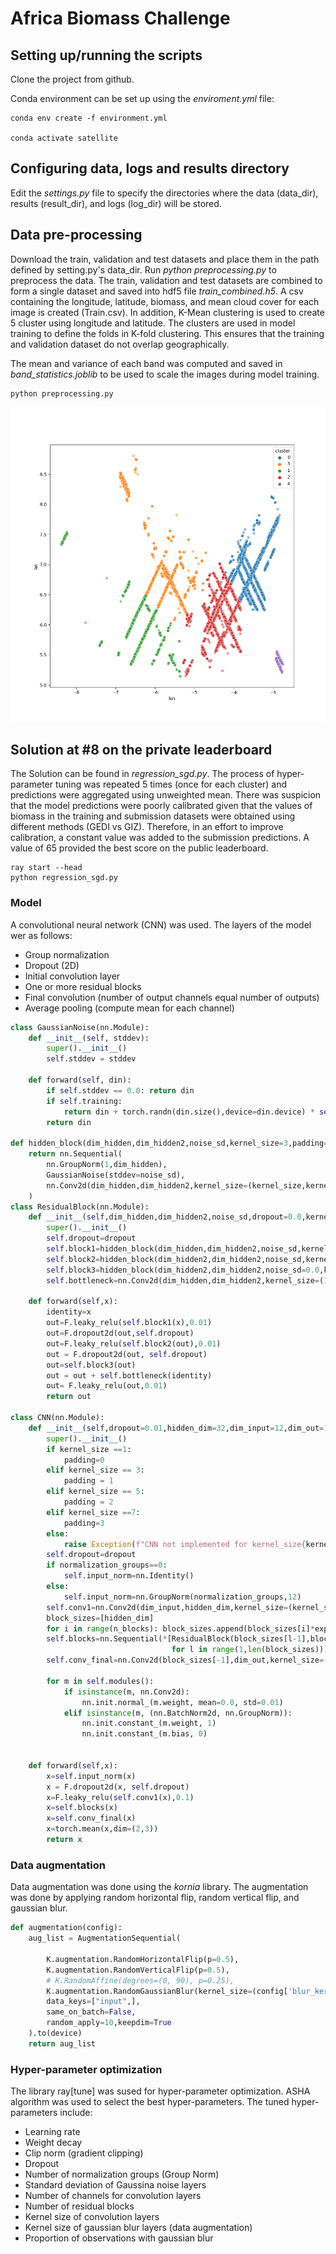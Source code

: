 # Africa Biomass Challenge


## Setting up/running the scripts
Clone the project from github.


Conda environment can be set up using the *enviroment.yml* file:

```commandline
conda env create -f environment.yml

conda activate satellite
```
## Configuring data, logs and results directory
Edit the *settings.py* file to specify the directories where the data (data_dir), results (result_dir), and logs (log_dir) will be stored.


## Data pre-processing
Download the train, validation and test datasets and place them in the path defined by setting.py's data_dir. Run *python preprocessing.py* to preprocess the data. The train, validation and test datasets are combined to form a single dataset and saved into hdf5 file *train_combined.h5*. A csv containing the longitude, latitude, biomass, and mean cloud cover for each image is created (Train.csv). In addition, K-Mean clustering is used to create 5 cluster using longitude and latitude. The clusters are used in model training to define the folds in K-fold clustering. This ensures that the training and validation dataset do not overlap geographically.

The mean and variance of each band was computed and saved in *band_statistics.joblib* to be used to scale the images during model training. 
```commandline
python preprocessing.py
```

![alt text for screen readers](k_mean-clusters.png "K-mean Clusters")

## Solution at #8 on the private leaderboard
The Solution can be found in *regression_sgd.py*. The process of hyper-parameter tuning was repeated 5 times (once for each cluster) and predictions were aggregated using unweighted mean.
There was suspicion that the model predictions were poorly calibrated given that the values of biomass in the training and submission datasets were obtained using different methods (GEDI vs GIZ).
Therefore, in an effort to improve calibration, a constant value was added to the submission predictions. A value of 65 provided the best score on the public leaderboard.


```commandline
ray start --head
python regression_sgd.py
```

### Model

A convolutional neural network (CNN) was used.
The layers of the model wer as follows:

- Group normalization
- Dropout (2D)
- Initial convolution layer
- One or more residual blocks
- Final convolution (number of output channels equal number of outputs)
- Average pooling (compute mean for each channel)





```python
class GaussianNoise(nn.Module):
    def __init__(self, stddev):
        super().__init__()
        self.stddev = stddev

    def forward(self, din):
        if self.stddev == 0.0: return din
        if self.training:
            return din + torch.randn(din.size(),device=din.device) * self.stddev
        return din
    
def hidden_block(dim_hidden,dim_hidden2,noise_sd,kernel_size=3,padding=1):
    return nn.Sequential(
        nn.GroupNorm(1,dim_hidden),
        GaussianNoise(stddev=noise_sd),
        nn.Conv2d(dim_hidden,dim_hidden2,kernel_size=(kernel_size,kernel_size),padding=padding,stride=1,bias=False),
    )
class ResidualBlock(nn.Module):
    def __init__(self,dim_hidden,dim_hidden2,noise_sd,dropout=0.0,kernel_size=3,padding=1):
        super().__init__()
        self.dropout=dropout
        self.block1=hidden_block(dim_hidden,dim_hidden2,noise_sd,kernel_size=kernel_size,padding=padding)
        self.block2=hidden_block(dim_hidden2,dim_hidden2,noise_sd,kernel_size=kernel_size,padding=padding)
        self.block3=hidden_block(dim_hidden2,dim_hidden2,noise_sd=0.0,kernel_size=kernel_size,padding=padding)
        self.bottleneck=nn.Conv2d(dim_hidden,dim_hidden2,kernel_size=(1,1),padding=0)

    def forward(self,x):
        identity=x
        out=F.leaky_relu(self.block1(x),0.01)
        out=F.dropout2d(out,self.dropout)
        out=F.leaky_relu(self.block2(out),0.01)
        out = F.dropout2d(out, self.dropout)
        out=self.block3(out)
        out = out + self.bottleneck(identity)
        out= F.leaky_relu(out,0.01)
        return out
    
class CNN(nn.Module):
    def __init__(self,dropout=0.01,hidden_dim=32,dim_input=12,dim_out=1,normalization_groups=0,gaussian_sd=0,n_blocks=1,expansion=2,kernel_size=3):
        super().__init__()
        if kernel_size ==1:
            padding=0
        elif kernel_size == 3:
            padding = 1
        elif kernel_size == 5:
            padding = 2
        elif kernel_size ==7:
            padding=3
        else:
            raise Exception(f"CNN not implemented for kernel_size{kernel_size}")
        self.dropout=dropout
        if normalization_groups==0:
            self.input_norm=nn.Identity()
        else:
            self.input_norm=nn.GroupNorm(normalization_groups,12)
        self.conv1=nn.Conv2d(dim_input,hidden_dim,kernel_size=(kernel_size,kernel_size),stride=1,padding=padding,bias=False)
        block_sizes=[hidden_dim]
        for i in range(n_blocks): block_sizes.append(block_sizes[i]*expansion)
        self.blocks=nn.Sequential(*[ResidualBlock(block_sizes[l-1],block_sizes[l],gaussian_sd,kernel_size=kernel_size,padding=padding)
                                    for l in range(1,len(block_sizes))])
        self.conv_final=nn.Conv2d(block_sizes[-1],dim_out,kernel_size=(kernel_size,kernel_size),stride=1,padding=padding)

        for m in self.modules():
            if isinstance(m, nn.Conv2d):
                nn.init.normal_(m.weight, mean=0.0, std=0.01)
            elif isinstance(m, (nn.BatchNorm2d, nn.GroupNorm)):
                nn.init.constant_(m.weight, 1)
                nn.init.constant_(m.bias, 0)


    def forward(self,x):
        x=self.input_norm(x)
        x = F.dropout2d(x, self.dropout)
        x=F.leaky_relu(self.conv1(x),0.1)
        x=self.blocks(x)
        x=self.conv_final(x)
        x=torch.mean(x,dim=(2,3))
        return x

```

### Data augmentation
Data augmentation was done using the *kornia* library. The augmentation was done by applying random horizontal flip, random vertical flip, and gaussian blur.

```python
def augmentation(config):
    aug_list = AugmentationSequential(

        K.augmentation.RandomHorizontalFlip(p=0.5),
        K.augmentation.RandomVerticalFlip(p=0.5),
        # K.RandomAffine(degrees=(0, 90), p=0.25),
        K.augmentation.RandomGaussianBlur(kernel_size=(config['blur_kernel_size'],config['blur_kernel_size']), sigma=(0.01, 2.0), p=config['prop_noise']),
        data_keys=["input",],
        same_on_batch=False,
        random_apply=10,keepdim=True
    ).to(device)
    return aug_list
```
### Hyper-parameter optimization
The library ray[tune] was sused for hyper-parameter optimization. ASHA algorithm was used to select the best hyper-parameters. The tuned hyper-parameters include:

- Learning rate
- Weight decay
- Clip norm (gradient clipping)
- Dropout
- Number of normalization groups (Group Norm)
- Standard deviation of Gaussina noise layers
- Number of channels for convolution layers
- Number of residual blocks
- Kernel size of convolution layers
- Kernel size of gaussian blur layers (data augmentation)
- Proportion of observations with gaussian blur


